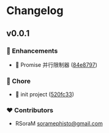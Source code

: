 # Changelog


## v0.0.1


### 🚀 Enhancements

- 🎸 Promise 并行限制器 ([84e8797](https://github.com/RSoraM/pp-limit/commit/84e8797))

### 🏡 Chore

- 🤖 init project ([520fc33](https://github.com/RSoraM/pp-limit/commit/520fc33))

### ❤️ Contributors

- RSoraM <soramephisto@gmail.com>

